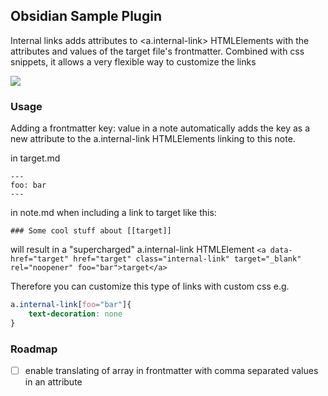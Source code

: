 ## Obsidian Sample Plugin

Internal links adds attributes to <a.internal-link> HTMLElements with the attributes and values of the target file's frontmatter.
Combined with css snippets, it allows a very flexible way to customize the links

![](https://github.com/mdelobelle/obsidian_supercharged_links/blob/master/images/superchargeLink.gif)

### Usage

Adding a frontmatter key: value in a note automatically adds the key as a new attribute to the a.internal-link HTMLElements linking to this note.

in target.md
```
---
foo: bar
---
```

in note.md when including a link to target like this:
```
### Some cool stuff about [[target]]
```
will result in a "supercharged" a.internal-link HTMLElement `<a data-href="target" href="target" class="internal-link" target="_blank" rel="noopener" foo="bar">target</a>`

Therefore you can customize this type of links with custom css
e.g.
```css
a.internal-link[foo="bar"]{
    text-decoration: none
}
```

### Roadmap

- [ ] enable translating of array in frontmatter with comma separated values in an attribute
